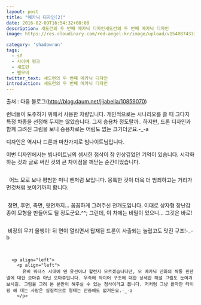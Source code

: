 ```yaml
---
layout: post
title: "메카닉 디자인(2)"
date: 2016-02-09T16:54:32+00:00
description: 섀도런의 두 번째 메카닉 디자인섀도런의 두 번째 메카닉 디자인
image: https://res.cloudinary.com/red-angel-kr/image/upload/v1540874333/blog_img/shadowrun.jpg

category: 'shadowrun'  
tags:
  - sf
  - 사이버 펑크
  - 섀도런
  - 팬무비
twitter_text: 섀도런의 두 번째 메카닉 디자인
introduction: 섀도런의 두 번째 메카닉 디자인
---
```


출처 : 다음 블로그(<http://blog.daum.net/jijabella/10859070>)

런너들이 도주하기 위해서 사용한 차량입니다. 개인적으로는 시나리오를 쓸 때 그다지 특정 차종을 선정해 두지는 않았습니다. 그저 승용차 정도랄까.. 하지만, 드론 디자인과 함께 그려진 그림을 보니 승용차로는 어림도 없는 크기더군요.-_-a

디자인은 역시나 드론과 마찬가지로 빔나이트님입니다.

이번 디자인에서는 빔나이트님의 셈서한 첨삭이 참 인상깊었던 기억이 있습니다. 시각화하는 것과 글로 써진 것의 큰 차이점을 깨닫는 순간이었습니다.

<p align="left">
  <a class="hoverZoomLink" href="http://blog.daum.net/_blog/photoImage.do?blogid=0AgUq&imgurl=http://cfs4.blog.daum.net/upload_control/download.blog?fhandle=MEFnVXFAZnM0LmJsb2cuZGF1bS5uZXQ6L0lNQUdFLzAvMi5qcGc=&filename=2.jpg" target="_blank"><img id="imageCheckerTempId_0" src="http://cfs4.blog.daum.net/upload_control/download.blog?fhandle=MEFnVXFAZnM0LmJsb2cuZGF1bS5uZXQ6L0lNQUdFLzAvMi5qcGcudGh1bWI=&filename=2.jpg" alt="" border="0" hspace="0" /></a>
</p>

<p align="left">
    어느 모로 보나 평범한 미니 밴처럼 보입니다. 몽툭한 것이 더욱 더 범죄하고는 거리가 먼것처럼 보이기까지 합니다.
</p>

<p align="left">
  <p align="left">
    <a class="hoverZoomLink" href="http://blog.daum.net/_blog/photoImage.do?blogid=0AgUq&imgurl=http://cfs5.blog.daum.net/upload_control/download.blog?fhandle=MEFnVXFAZnM1LmJsb2cuZGF1bS5uZXQ6L0lNQUdFLzAvMS5qcGc=&filename=1.jpg" target="_blank"><img id="imageCheckerTempId_1" src="http://cfs5.blog.daum.net/upload_control/download.blog?fhandle=MEFnVXFAZnM1LmJsb2cuZGF1bS5uZXQ6L0lNQUdFLzAvMS5qcGcudGh1bWI=&filename=1.jpg" alt="" border="0" hspace="0" /></a>
  </p>
  
  <p align="left">
     정면, 후면, 측면, 윗면까지&#8230; 꼼꼼하게 그려주신 전개도입니다. 이대로 상자형 장난감 종이 모형을 만들어도 될 정도군요.^^; 그런데, 이 차에는 비밀이 있으니&#8230; 그것은 바로!
  </p>
  
  <p align="left">
    <a class="hoverZoomLink" href="http://blog.daum.net/_blog/photoImage.do?blogid=0AgUq&imgurl=http://cfs2.blog.daum.net/upload_control/download.blog?fhandle=MEFnVXFAZnMyLmJsb2cuZGF1bS5uZXQ6L0lNQUdFLzAvMi5qcGc=&filename=2.jpg" target="_blank"><img id="imageCheckerTempId_2" src="http://cfs2.blog.daum.net/upload_control/download.blog?fhandle=MEFnVXFAZnMyLmJsb2cuZGF1bS5uZXQ6L0lNQUdFLzAvMi5qcGcudGh1bWI=&filename=2.jpg" alt="" border="0" hspace="0" /></a>
  </p>
  
  <p align="left">
     비장의 무기 올챙이! 뒤 면이 열리면서 탑재된 드론이 사출되는 놀랍고도 멋진 구조!-_-b
  </p>
  
  <p align="left">
    <p align="left">
      <p align="left">
         <a class="hoverZoomLink" href="http://blog.daum.net/_blog/photoImage.do?blogid=0AgUq&imgurl=http://cfs1.blog.daum.net/upload_control/download.blog?fhandle=MEFnVXFAZnMxLmJsb2cuZGF1bS5uZXQ6L0lNQUdFLzAvMS5qcGc=&filename=1.jpg" target="_blank"><img id="imageCheckerTempId_3" src="http://cfs1.blog.daum.net/upload_control/download.blog?fhandle=MEFnVXFAZnMxLmJsb2cuZGF1bS5uZXQ6L0lNQUdFLzAvMS5qcGcudGh1bWI=&filename=1.jpg" alt="" border="0" hspace="0" /></a>
      </p>
      
      <p align="left">
        <p align="left">
          유비 쿼터스 시대에 왠 유선이냐 할런지 모르겠습니다만, 모 메카닉 만화의 짝퉁 핀판넬에 대한 오마쥬 아닌 오마쥬입니다. 우측에 와이어 구조에 대한 상세한 해설 그림도 눈여겨 보시길. 그림을 그려 본 분만이 해주실 수 있는 첨삭이라고 봅니다. 저처럼 그냥 활자만 타이핑 해 대는 사람은 실질적으로 형태는 안중에도 없거든요.-_-a
        </p>